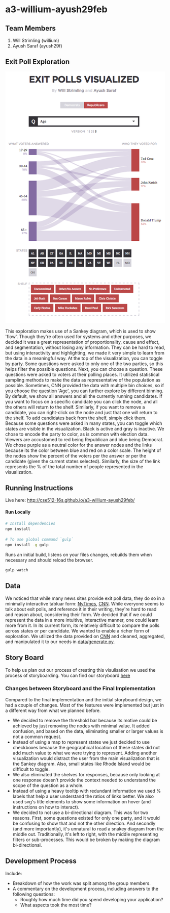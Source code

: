 # a3-willium-ayush29feb

## Team Members

1. Will Strimling (willium)
2. Ayush Saraf (ayush29f)

## Exit Poll Exploration

![Screenshot](/storyboard/screenshot.png)

This exploration makes use of a Sankey diagram, which is used to show 'flow'. Though they're often used for systems and other purposes, we decided it was a great representation of proportionality, cause and effect, and segmentation, without losing any information.
They can be hard to read, but using interactivity and highlighting, we made it very simple to learn from the data in a meaningful way. At the top of the visualization, you can toggle by party. Some questions were asked to only one of the two parties, so this helps filter the possible questions.
Next, you can choose a question. These questions were asked to voters at their polling places. It utilized statistical sampling methods to make the data as representative of the population as possible.
Sometimes, CNN provided the data with multiple bin choices, so if you choose the question 'Age', you can further explore by different binning. By default, we show all answers and all the currently running candidates.
If you want to focus on a specific candidate you can click the node, and all the others will return to the shelf. Similarly, if you want to remove a candidate, you can right-click on the node and just that one will return to the shelf.
To add candidates back from the shelf, simply click them. Because some questions were asked in many states, you can toggle which states are visible in the visualization. Black is active and gray is inactive. We chose to encode the party to color, as is common with
election data. Viewers are accustomed to red being Republican and blue being Democrat. We chose purple as a neutral color for the answer nodes and the links because its the color between blue and red on a color scale. The height of the nodes
show the percent of the voters per the answer or per the candidate (given the current states selected). Similarly, the size of the link represents the % of the total number of people represented in the visualization.

## Running Instructions

Live here: http://cse512-16s.github.io/a3-willium-ayush29feb/

#### Run Locally

```bash
# Install dependencies
npm install

# To use global command `gulp`
npm install -g gulp
```

Runs an initial build, listens on your files changes, rebuilds them when necessary
and should reload the browser.

```bash
gulp watch
```
## Data

We noticed that while many news sites provide exit poll data, they do so in a minimally interactive tabluar form: [NyTimes](http://www.nytimes.com/interactive/2016/02/09/us/elections/new-hampshire-democrat-poll.html?_r=0), [CNN](http://www.cnn.com/election/primaries/polls). 
While everyone seems to talk about exit polls, and reference it in their writing, they're hard to read and reason about, considering their form. We decided that if we could represent the data in a more intuitive, interactive manner, one could learn more from it. 
In its current form, its relatively difficult to compare the polls across states or per candidate. We wanted to enable a richer form of exploration. We utilized the data provided on [CNN](http://www.cnn.com/election/primaries/polls) and cleaned, aggregated, and manipulated it to our needs in [data/generate.py](data/generate.py).


## Story Board

To help us plan out our process of creating this visulisation we used the process of storyboarding. You can find our storyboard [here](/storyboard/storyboard.md)

### Changes between Storyboard and the Final Implementation

Compared to the final implementation and the initial storyboard design, we had a couple of changes. Most of the features were implemented but just in a different way from what we planned before.
- We decided to remove the threshold bar because its motive could be achieved by just removing the nodes with minimal value. It added confusion, and based on the data, eliminating smaller or larger values is not a common request.
- Instead of using a map to represent states we just decided to use checkboxes because the geographical location of these states did not add much value to what we were trying to represent. Adding another visualization would distract the user from the main visualization that is the Sankey diagram. Also, small states like Rhode Island would be difficult to toggle. 
- We also eliminated the shelves for responses, because only looking at one response doesn't provide the context needed to understand the scope of the question as a whole.
- Instead of using a heavy tooltip with redundant information we used % labels that help a user understand the ratios of links better. We also used svg's title elements to show some information on hover (and instructions on how to interact).
- We decided to not use a bi-directional diagram. This was for two reasons. First, some questions existed for only one party, and it would be confusing to show that and not the other direction. 
And secondly (and more importantly), it's unnatural to read a snakey diagram from the middle out. Traditionally, it's left to right, with the middle representing filters or sub-processes.
This would be broken by making the diagram bi-directional.

## Development Process

Include:
- Breakdown of how the work was split among the group members.
- A commentary on the development process, including answers to the following questions:
  - Roughly how much time did you spend developing your application?
  - What aspects took the most time?
